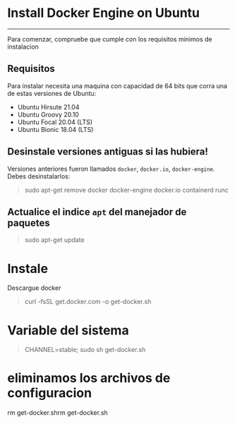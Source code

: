 # Install Docker Engine on Ubuntu
---------------------------------
Para comenzar, compruebe que cumple con los requisitos minimos de instalacion

## Requisitos
Para instalar necesita una maquina con capacidad de 64 bits que corra una de estas versiones de Ubuntu:

- Ubuntu Hirsute 21.04
- Ubuntu Groovy 20.10
- Ubuntu Focal 20.04 (LTS)
- Ubuntu Bionic 18.04 (LTS)

## Desinstale versiones antiguas si las hubiera!
Versiones anteriores fueron llamados `docker`, `docker.io`, `docker-engine`. Debes desinstalarlos:
> sudo apt-get remove docker docker-engine docker.io containerd runc

## Actualice el indice `apt` del manejador de paquetes
> sudo apt-get update

# Instale
Descargue docker
> curl -fsSL get.docker.com -o get-docker.sh

# Variable del sistema
> CHANNEL=stable; sudo sh get-docker.sh

# eliminamos los archivos de configuracion
rm get-docker.shrm get-docker.sh

